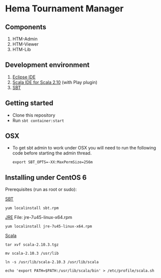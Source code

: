 # Hema Tournament Manager

## Components

1. HTM-Admin
2. HTM-Viewer
3. HTM-Lib

## Development environment

1. [Eclipse IDE](http://eclipse.org/downloads)
2. [Scala IDE for Scala 2.10](http://scala-ide.org/download/current.html) (with Play plugin)
3. [SBT](http://www.scala-sbt.org/release/docs/Getting-Started/Setup.html)

## Getting started

* Clone this repository
* Run `sbt container:start`

## OSX

* To get sbt admin to work under OSX you will need to run the following code before starting the admin thread.

	`export SBT_OPTS=-XX:MaxPermSize=256m`
	
## Installing under CentOS 6

Prerequisites (run as root or sudo):

[SBT](http://scalasbt.artifactoryonline.com/scalasbt/sbt-native-packages/org/scala-sbt/sbt/0.13.0/sbt.rpm)

`yum localinstall sbt.rpm`


[JRE](http://www.java.com/getjava/) File: jre-7u45-linux-x64.rpm

`yum localinstall jre-7u45-linux-x64.rpm`

[Scala](http://www.scala-lang.org/files/archive/scala-2.10.3.tgz)

`tar xvf scala-2.10.3.tgz`

`mv scala-2.10.3 /usr/lib`

`ln -s /usr/lib/scala-2.10.3 /usr/lib/scala`

`echo 'export PATH=$PATH:/usr/lib/scala/bin' > /etc/profile/scala.sh`
